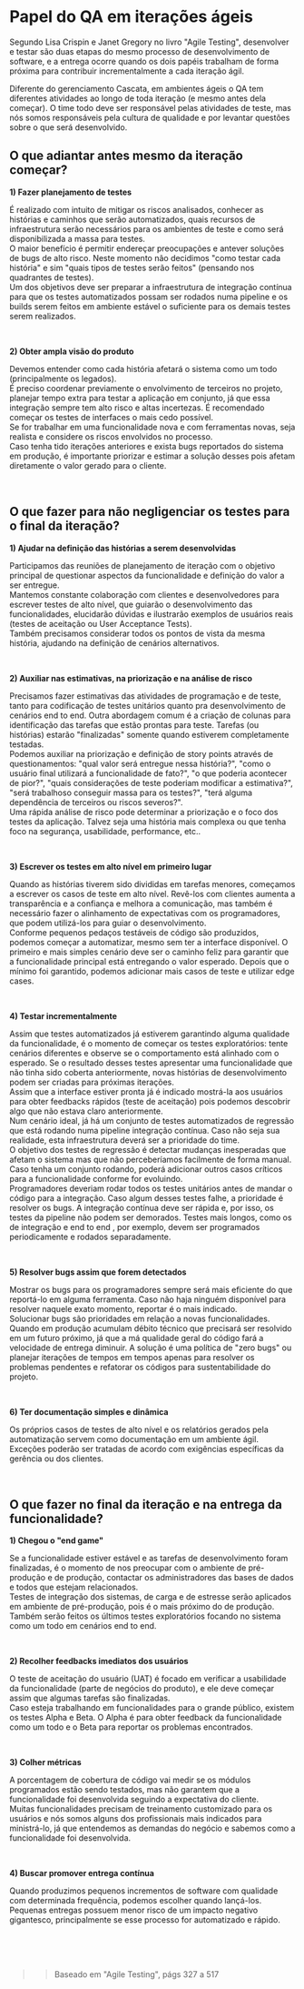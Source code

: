 <h1>Papel do QA em iterações ágeis</h1>

<p>
  Segundo Lisa Crispin e Janet Gregory no livro "Agile Testing", desenvolver e testar são duas etapas do mesmo processo de desenvolvimento de software, e a entrega ocorre quando os dois papéis trabalham de forma próxima para contribuir incrementalmente a cada iteração ágil.
</p>
<p>
  Diferente do gerenciamento Cascata, em ambientes ágeis o QA tem diferentes atividades ao longo de toda iteração (e mesmo antes dela começar). O time todo deve ser responsável pelas atividades de teste, mas nós somos responsáveis pela cultura de qualidade e por levantar questões sobre o que será desenvolvido.
</p>


<h2>O que adiantar antes mesmo da iteração começar?</h2>

<strong>1) Fazer planejamento de testes</strong>
<p>
  É realizado com intuito de mitigar os riscos analisados, conhecer as histórias e caminhos que serão automatizados, quais recursos de infraestrutura serão necessários para os ambientes de teste e como será disponibilizada a massa para testes.  
  <br />
  O maior benefício é permitir endereçar preocupações e antever soluções de bugs de alto risco. Neste momento não decidimos "como testar cada história" e sim "quais tipos de testes serão feitos" (pensando nos quadrantes de testes).  
  <br />
  Um dos objetivos deve ser preparar a infraestrutura de integração contínua para que os testes automatizados possam ser rodados numa pipeline e os builds serem feitos em ambiente estável o suficiente para os demais testes serem realizados.  
</p>
<br />

<strong>2) Obter ampla visão do produto</strong>
<p>
  Devemos entender como cada história afetará o sistema como um todo (principalmente os legados). 
  <br />
  É preciso coordenar previamente o envolvimento de terceiros no projeto, planejar tempo extra para testar a aplicação em conjunto, já que essa integração sempre tem alto risco e altas incertezas. É recomendado começar os testes de interfaces o mais cedo possível. 
  <br />
  Se for trabalhar em uma funcionalidade nova e com ferramentas novas, seja realista e considere os riscos envolvidos no processo.  
  <br />
  Caso tenha tido iterações anteriores e exista bugs reportados do sistema em produção, é importante priorizar e estimar a solução desses pois afetam diretamente o valor gerado para o cliente. 
</p>
<br />


<h2>O que fazer para não negligenciar os testes para o final da iteração?</h2>

<strong>1) Ajudar na definição das histórias a serem desenvolvidas</strong>
<p>
  Participamos das reuniões de planejamento de iteração com o objetivo principal de questionar aspectos da funcionalidade e definição do valor a ser entregue.  
  <br />
  Mantemos constante colaboração com clientes e desenvolvedores para escrever testes de alto nível, que guiarão o desenvolvimento das funcionalidades, elucidarão dúvidas e ilustrarão exemplos de usuários reais (testes de aceitação ou User Acceptance Tests).  
  <br />
  Também precisamos considerar todos os pontos de vista da mesma história, ajudando na definição de cenários alternativos. 
</p>
<br />

<strong>2) Auxiliar nas estimativas, na priorização e na análise de risco</strong>
<p>
  Precisamos fazer estimativas das atividades de programação e de teste, tanto para codificação de testes unitários quanto pra desenvolvimento de cenários end to end. Outra abordagem comum é a criação de colunas para identificação das tarefas que estão prontas para teste. Tarefas (ou histórias) estarão "finalizadas" somente quando estiverem completamente testadas. 
  <br />
  Podemos auxiliar na priorização e definição de story points através de questionamentos: "qual valor será entregue nessa história?", "como o usuário final utilizará a funcionalidade de fato?", "o que poderia acontecer de pior?", "quais considerações de teste poderiam modificar a estimativa?", "será trabalhoso conseguir massa para os testes?", "terá alguma dependência de terceiros ou riscos severos?". 
  <br />
  Uma rápida análise de risco pode determinar a priorização e o foco dos testes da aplicação. Talvez seja uma história mais complexa ou que tenha foco na segurança, usabilidade, performance, etc..  
</p>
<br />

<strong>3) Escrever os testes em alto nível em primeiro lugar</strong>
<p>
  Quando as histórias tiverem sido divididas em tarefas menores, começamos a escrever os casos de teste em alto nível. Revê-los com clientes aumenta a transparência e a confiança e melhora a comunicação, mas também é necessário fazer o alinhamento de expectativas com os programadores, que podem utilizá-los para guiar o desenvolvimento. 
  <br />
  Conforme pequenos pedaços testáveis de código são produzidos, podemos começar a automatizar, mesmo sem ter a interface disponível. O primeiro e mais simples cenário deve ser o caminho feliz para garantir que a funcionalidade principal está entregando o valor esperado. Depois que o mínimo foi garantido, podemos adicionar mais casos de teste e utilizar edge cases.  
</p>
<br />

<strong>4) Testar incrementalmente</strong>
<p>
  Assim que testes automatizados já estiverem garantindo alguma qualidade da funcionalidade, é o momento de começar os testes exploratórios: tente cenários diferentes e observe se o comportamento está alinhado com o esperado. Se o resultado desses testes apresentar uma funcionalidade que não tinha sido coberta anteriormente, novas histórias de desenvolvimento podem ser criadas para próximas iterações. 
  <br />
  Assim que a interface estiver pronta já é indicado mostrá-la aos usuários para obter feedbacks rápidos (teste de aceitação) pois podemos descobrir algo que não estava claro anteriormente.  
  <br />
  Num cenário ideal, já há um conjunto de testes automatizados de regressão que está rodando numa pipeline integração contínua. Caso não seja sua realidade, esta infraestrutura deverá ser a prioridade do time.  
  <br />
  O objetivo dos testes de regressão é detectar mudanças inesperadas que afetam o sistema mas que não perceberíamos facilmente de forma manual. Caso tenha um conjunto rodando, poderá adicionar outros casos críticos para a funcionalidade conforme for evoluindo.   
  <br />
  Programadores deveriam rodar todos os testes unitários antes de mandar o código para a integração. Caso algum desses testes falhe, a prioridade é resolver os bugs. A integração contínua deve ser rápida e, por isso, os testes da pipeline não podem ser demorados. Testes mais longos, como os de integração e end to end , por exemplo, devem ser programados periodicamente e rodados separadamente. 
</p>
<br />

<strong>5) Resolver bugs assim que forem detectados</strong>
<p>
  Mostrar os bugs para os programadores sempre será mais eficiente do que reportá-lo em alguma ferramenta. Caso não haja ninguém disponível para resolver naquele exato momento, reportar é o mais indicado. 
  <br />
  Solucionar bugs são prioridades em relação a novas funcionalidades. Quando em produção acumulam débito técnico que precisará ser resolvido em um futuro próximo, já que a má qualidade geral do código fará a velocidade de entrega diminuir. A solução é uma política de "zero bugs" ou planejar iterações de tempos em tempos apenas para resolver os problemas pendentes e refatorar os códigos para sustentabilidade do projeto. 
</p>
<br />

<strong>6) Ter documentação simples e dinâmica</strong>
<p>
  Os próprios casos de testes de alto nível e os relatórios gerados pela automatização servem como documentação em um ambiente ágil. Exceções poderão ser tratadas de acordo com exigências específicas da gerência ou dos clientes. 
</p>
<br />


<h2>O que fazer no final da iteração e na entrega da funcionalidade?</h2>

<strong>1) Chegou o "end game"</strong>
<p>
  Se a funcionalidade estiver estável e as tarefas de desenvolvimento foram finalizadas, é o momento de nos preocupar com o ambiente de pré-produção e de produção, contactar os administradores das bases de dados e todos que estejam relacionados. 
  <br />
  Testes de integração dos sistemas, de carga e de estresse serão aplicados em ambiente de pré-produção, pois é o mais próximo do de produção. Também serão feitos os últimos testes exploratórios focando no sistema como um todo em cenários end to end.  
</p>
<br />

<strong>2) Recolher feedbacks imediatos dos usuários</strong>
<p>
  O teste de aceitação do usuário (UAT) é focado em verificar a usabilidade da funcionalidade (parte de negócios do produto), e ele deve começar assim que algumas tarefas são finalizadas.  
  <br />
  Caso esteja trabalhando em funcionalidades para o grande público, existem os testes Alpha e Beta. O Alpha é para obter feedback da funcionalidade como um todo e o Beta para reportar os problemas encontrados. 
</p>
<br />
 
<strong>3) Colher métricas</strong>
<p>
  A porcentagem de cobertura de código vai medir se os módulos programados estão sendo testados, mas não garantem que a funcionalidade foi desenvolvida seguindo a expectativa do cliente.  
  <br />
  Muitas funcionalidades precisam de treinamento customizado para os usuários e nós somos alguns dos profissionais mais indicados para ministrá-lo, já que entendemos as demandas do negócio e sabemos como a funcionalidade foi desenvolvida. 
</p>
<br />
 
<strong>4) Buscar promover entrega contínua</strong>
<p>
  Quando produzimos pequenos incrementos de software com qualidade com determinada frequência, podemos escolher quando lançá-los.  
  <br />
  Pequenas entregas possuem menor risco de um impacto negativo gigantesco, principalmente se esse processo for automatizado e rápido. 
</p>
 
<br /> <br /> <br />

>> Baseado em "Agile Testing", págs 327 a 517 

 